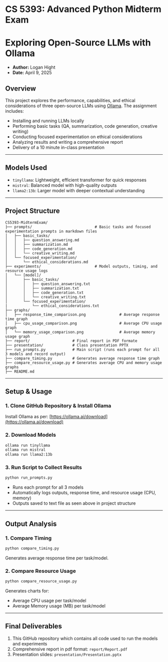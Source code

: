 # **CS 5393: Advanced Python Midterm Exam**

# Exploring Open-Source LLMs with Ollama

- **Author:** Logan Hight
- **Date:** April 9, 2025

## **Overview**

This project explores the performance, capabilities, and ethical considerations of three open-source LLMs using [Ollama](https://ollama.ai). The assignment includes:

- Installing and running LLMs locally
- Performing basic tasks (QA, summarization, code generation, creative writing)
- Conducting focused experimentation on ethical considerations
- Analyzing results and writing a  comprehensive report
- Delivery of a 10 minute in-class presentation

---

## **Models Used**

- `tinyllama`: Lightweight, efficient transformer for quick responses
- `mistral`: Balanced model with high-quality outputs
- `llama2:13b`: Larger model with deeper contextual understanding

---

## **Project Structure**

```
CS5393-MidtermExam/
├── prompts/                            # Basic tasks and focused experimentation prompts in markdown files
│   ├── basic_tasks/
│   │   ├── question_answering.md
│   │   ├── summarization.md
│   │   ├── code_generation.md
│   │   └── creative_writing.md
│   └── focused_experimentation/
│       └── ethical_considerations.md
├── experiments/                        # Model outputs, timing, and resource usage logs
│   └── [model]/
│       ├── basic_tasks/
│       │   ├── question_answering.txt
│       │   ├── summarization.txt
│       │   ├── code_generation.txt
│       │   └── creative_writing.txt
│       └── focused_experimentation/
|           └── ethical_considerations.txt
├── graphs/
│   ├── response_time_comparison.png               # Average response time graph
│   ├── cpu_usage_comparison.png                   # Average CPU usage graph
│   └── memory_usage_comparison.png                # Average memory usage graph
├── report/                   # Final report in PDF formate
├── presentation/             # Class presentation PPTX
├── run_prompts.py            # Main script (runs each prompt for all 3 models and record output)
├── compare_timing.py         # Generates average response time graph
├── compare_resource_usage.py # Generates average CPU and memory usage graphs
├── README.md                 
```

---

## **Setup & Usage**

### 1. Clone GitHub Repository & Install Ollama

Install Ollama as per: [https://ollama.ai/download](https://ollama.ai/download)

### 2. Download Models

```bash
ollama run tinyllama
ollama run mistral
ollama run llama2:13b
```

### 3. Run Script to Collect Results

```bash
python run_prompts.py
```

- Runs each prompt for all 3 models
- Automatically logs outputs, response time, and resource usage (CPU, memory)
- Outputs saved to text file as seen above in project structure

---

## **Output Analysis**

### 1. Compare Timing

```bash
python compare_timing.py
```

Generates average response time per task/model.

### 2. Compare Resource Usage

```bash
python compare_resource_usage.py
```

Generates charts for:

- Average CPU usage per task/model
- Average Memory usage (MB) per task/model

---

## **Final Deliverables**

1. This GitHub repository which contains all code used to run the models and experiments
2. Comprehensive report in pdf format: `report/Report.pdf`
3. Presentation slides: `presentation/Presentation.pptx`
